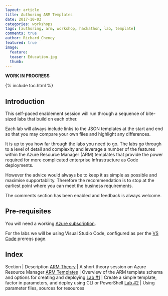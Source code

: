 ```yaml
---
layout: article
title: Authoring ARM Templates
date: 2017-10-03
categories: workshops
tags: [authoring, arm, workshop, hackathon, lab, template]
comments: true
author: Richard_Cheney
featured: true
image:
  feature: 
  teaser: Education.jpg
  thumb: 
---
```

**WORK IN PROGRESS**

{% include toc.html %}

## Introduction
 
This self-paced enablement session will run through a sequence of bite-sized labs that build on each other.

Each lab will always include links to the JSON templates at the start and end so that you may compare your own files and highlight any differences.

It is up to you how far through the labs you need to go.  The labs go through to a level of detail and complexity and leverage a number of the features within the Azure Resource Manager (ARM) templates that provide the power required for more complicated enterprise Infrastructure as Code deployments. 

However the advice would always be to keep it as simple as possible and maximise supportability.  Therefore the recommendation is to stop at the earliest point where you can meet the business requirements.  

The comments section has been enabled and feedback is always welcome.  
 
## Pre-requisites

You will need a working [Azure subscription](/guides/prereqs/subscription).

For the labs we will be using Visual Studio Code, configured as per the [VS Code](/guides/prereqs/vscode) prereqs page.

## Index

Section | Description
<a href="/workshops/arm/theoryARM/" target="_blank">ARM Theory</a> | A short theory session on Azure Resource Manager
<a href="/workshops/arm/theoryTemplates/" target="_blank">ARM Templates</a> | Overview of the ARM template schema and options for creating and deploying 
<a href="/workshops/arm/arm-lab1-firstTemplate/" target="_blank">Lab #1</a> | Create a simple template, factor in parameters, and deploy using CLI or PowerShell
<a href="/workshops/arm/arm-lab2-parameterFilesAndResources" target="_blank">Lab #2</a> | Using parameter files, sources for resources